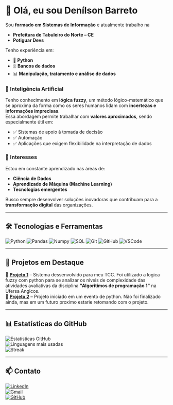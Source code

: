# 👋 Olá, eu sou Denílson Barreto  

Sou **formado em Sistemas de Informação** e atualmente trabalho na  
- **Prefeitura de Tabuleiro do Norte – CE**  
- **Potiguar Devs**

Tenho experiência em:  
- 🐍 **Python**  
- 🗄️ **Bancos de dados**  
- 📊 **Manipulação, tratamento e análise de dados**

### 🤖 Inteligência Artificial
Tenho conhecimento em **lógica fuzzy**, um método lógico-matemático que se aproxima da forma como os seres humanos lidam com **incertezas e informações imprecisas**.  
Essa abordagem permite trabalhar com **valores aproximados**, sendo especialmente útil em:  
- ✅ Sistemas de apoio à tomada de decisão  
- ✅ Automação  
- ✅ Aplicações que exigem flexibilidade na interpretação de dados  

### 🚀 Interesses
Estou em constante aprendizado nas áreas de:  
- **Ciência de Dados**  
- **Aprendizado de Máquina (Machine Learning)**  
- **Tecnologias emergentes**  

Busco sempre desenvolver soluções inovadoras que contribuam para a **transformação digital** das organizações.  

---

## 🛠️ Tecnologias e Ferramentas

![Python](https://img.shields.io/badge/Python-3776AB?style=for-the-badge&logo=python&logoColor=white)
![Pandas](https://img.shields.io/badge/Pandas-150458?style=for-the-badge&logo=pandas&logoColor=white)
![Numpy](https://img.shields.io/badge/Numpy-013243?style=for-the-badge&logo=numpy&logoColor=white)
![SQL](https://img.shields.io/badge/SQL-336791?style=for-the-badge&logo=postgresql&logoColor=white)
![Git](https://img.shields.io/badge/Git-F05032?style=for-the-badge&logo=git&logoColor=white)
![GitHub](https://img.shields.io/badge/GitHub-181717?style=for-the-badge&logo=github&logoColor=white)
![VSCode](https://img.shields.io/badge/VSCode-007ACC?style=for-the-badge&logo=visualstudiocode&logoColor=white)

---

## 📌 Projetos em Destaque

🔹 [**Projeto 1**]([https://github.com/Denilson-Barreto/projeto1](https://github.com/Denilson-Barreto/Sistema-de-Classifica-o-Fuzzy-Complexidade-das-Atividades-Avaliativas)) – Sistema dessenvolvido para meu TCC. Foi utilizado a logica fuzzy com python para se analizar os niveis de complexidade das atividades avaliativas da disciplina **"Algoritimos de programação 1"** na Ufersa Angicos.    
🔹 [**Projeto 2**](https://github.com/Denilson-Barreto/Adote) – Projeto iniciado em um evento de python. Não foi finalizado ainda, mas em um futuro proximo estarie retomando com o projeto. 

---

## 📊 Estatísticas do GitHub

![Estatísticas GitHub](https://github-readme-stats.vercel.app/api?username=Denilson-Barreto&show_icons=true&theme=radical)  
![Linguagens mais usadas](https://github-readme-stats.vercel.app/api/top-langs/?username=Denilson-Barreto&layout=compact&theme=radical)  
![Streak](https://github-readme-streak-stats.herokuapp.com/?user=Denilson-Barreto&theme=radical)

---

## 📫 Contato

[![LinkedIn](https://img.shields.io/badge/LinkedIn-0077B5?style=for-the-badge&logo=linkedin&logoColor=white)](https://www.linkedin.com/in/denilsonbarreto)  
[![Gmail](https://img.shields.io/badge/Email-D14836?style=for-the-badge&logo=gmail&logoColor=white)](mailto:denilson7lb@gmail.com)  
[![GitHub](https://img.shields.io/badge/GitHub-100000?style=for-the-badge&logo=github&logoColor=white)](https://github.com/Denilson-Barreto)  
